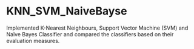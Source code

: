 # KNN_SVM_NaiveBayse
Implemented K-Nearest Neighbours, Support Vector Machine (SVM) and Naïve Bayes Classifier and compared the classifiers based on their evaluation measures. 
